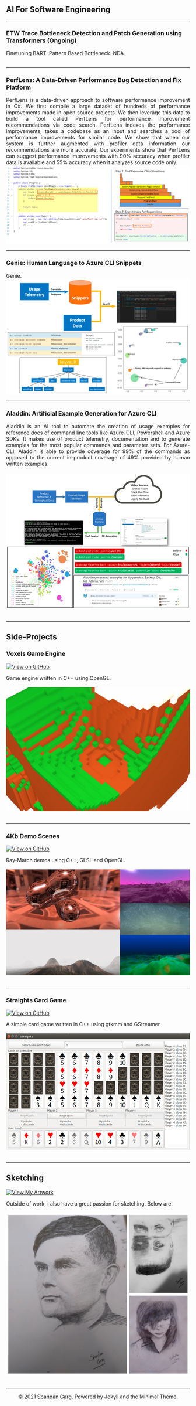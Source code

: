 
## AI For Software Engineering
---
### ETW Trace Bottleneck Detection and Patch Generation using Transformers (Ongoing)

<div style="text-align: justify">Finetuning BART. Pattern Based Bottleneck. NDA.</div>
<br>

---

### PerfLens: A Data-Driven Performance Bug Detection and Fix Platform

<div style="text-align: justify">PerfLens is a data-driven approach to software performance improvement in C#. We first compile a large dataset of hundreds of performance improvements made in open source
projects. We then leverage this data to build a tool called PerfLens for performance improvement recommendations via code search. PerfLens indexes the performance improvements, takes a codebase as an input and searches a pool of performance improvements for similar code. We show that
when our system is further augmented with profiler data information our recommendations are more accurate. Our
experiments show that PerfLens can suggest performance improvements with 90% accuracy when profiler data is available and 55% accuracy when it analyzes source code only.</div>

<center><img src="images/PerfLensSuggestions.PNG"/></center>

---
### Genie: Human Language to Azure CLI Snippets

<div style="text-align: justify">Genie.</div>

<center><img src="images/Genie.PNG"/></center>

---
### Aladdin: Artificial Example Generation for Azure CLI

<div style="text-align: justify">Aladdin is an AI tool to automate the creation of usage examples for reference docs of command line
tools like Azure-CLI, Powershell and Azure SDKs. It makes use of product telemetry, documentation and to generate examples for the most popular commands and parameter sets. For Azure-CLI, Aladdin is able to provide coverage for 99% of the commands as opposed to the current in-product coverage of 49%
provided by human written examples.</div>
<br>
<center><img src="images/Aladdin.png"></center>
<br>

---
## Side-Projects

### Voxels Game Engine
[![View on GitHub](https://img.shields.io/badge/GitHub-View_on_GitHub-blue?logo=GitHub)](https://github.com/glGarg/Voxels)

<div style="text-align: justify">Game engine written in C++ using OpenGL.</div>
<br>
<center><img src="images/Voxels.jpg"/></center>
<br>

---
### 4Kb Demo Scenes

[![View on GitHub](https://img.shields.io/badge/GitHub-View_on_GitHub-blue?logo=GitHub)](https://github.com/glGarg/4Kb-Demo-Scenes)

<div style="text-align: justify">Ray-March demos using C++, GLSL and OpenGL.</div>
<br>
<center><img src="images/4Kb.PNG"/></center>
<br>

---
### Straights Card Game

[![View on GitHub](https://img.shields.io/badge/GitHub-View_on_GitHub-blue?logo=GitHub)](https://github.com/glGarg/Straights)

<div style="text-align: justify">A simple card game written in C++ using gtkmm and GStreamer.</div>
<br>
<center><img src="images/Straights.png"/></center>
<br>

---
## Sketching

[![View My Artwork](https://img.shields.io/badge/Tumblr-View_My_Artwork-grey?logo=tumblr&labelColor=blue)](https://spandangarg.tumblr.com)

<div style="text-align: justify">Outside of work, I also have a great passion for sketching. Below are.</div>
<br>
<center><img src="images/Sketches.png"/></center>
<br>

---
<center>© 2021 Spandan Garg. Powered by Jekyll and the Minimal Theme.</center>
